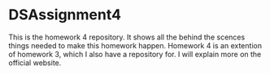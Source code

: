 # DSAssignment4
 This is the homework 4 repository. It shows all the behind the scences things needed to make this homework happen. Homework 4 is an extention of homework 3, which I also have a repository for. I will explain more on the official website.
